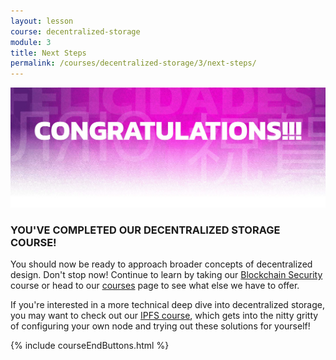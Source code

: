 ```yaml
---
layout: lesson
course: decentralized-storage
module: 3
title: Next Steps
permalink: /courses/decentralized-storage/3/next-steps/
---
```

<img src="/assets/img/Conclusion-01-2.jpg"> 
<h3>YOU'VE COMPLETED OUR DECENTRALIZED STORAGE COURSE!</h3>

You should now be ready to approach broader concepts of decentralized design. Don't stop now! Continue to learn by taking our <a href="/courses/blockchain-security/">Blockchain Security</a> course or head to our <a href="/courses/">courses</a> page to see what else we have to offer.

If you're interested in a more technical deep dive into decentralized storage, you may want to check out our <a href="/courses/ipfs">IPFS course</a>, which gets into the nitty gritty of configuring your own node and trying out these solutions for yourself!

{% include courseEndButtons.html %}
